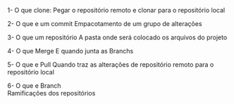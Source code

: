 1- O que clone:
Pegar o  repositório remoto e clonar para o repositório local

2- O que e um commit 
 Empacotamento de um grupo de alterações

3- O que um repositório
A pasta onde será colocado os arquivos do projeto 

4- O que Merge
E quando junta as Branchs

5- O que e Pull
Quando traz as alterações de repositório remoto para 
o repositório local

6- O que e Branch  
Ramificações dos repositórios 